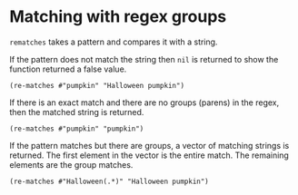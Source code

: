 # Matching with regex groups
`rematches` takes a pattern and compares it with a string.

If the pattern does not match the string then `nil` is returned to show the function returned a false value.

```eval-clojure
(re-matches #"pumpkin" "Halloween pumpkin")
 ```

If there is an exact match and there are no groups (parens) in the regex, then the matched string is returned.

```eval-clojure
(re-matches #"pumpkin" "pumpkin")
```

If the pattern matches but there are groups, a vector of matching strings is returned. The first element in the vector is the entire match. The remaining elements are the group matches.

```eval-clojure
(re-matches #"Halloween(.*)" "Halloween pumpkin")
```

<!-- ## Destructure regex result -->

<!-- (let [[_ fn ln] (re-matches #"(\w+)\s(\w+)" full-name)] -->
<!--   (if fn ;; successful match -->
<!--     (println fn ln) -->
<!--     (println "Unable to parse name"))) -->
